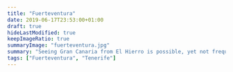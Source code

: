 ```yaml
---
title: "Fuerteventura"
date: 2019-06-17T23:53:00+01:00
draft: true
hideLastModified: true
keepImageRatio: true
summaryImage: "fuerteventura.jpg"
summary: "Seeing Gran Canaria from El Hierro is possible, yet not frequent."
tags: ["Fuerteventura", "Tenerife"]
---
```


